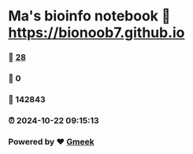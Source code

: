 # Ma's bioinfo notebook :link: https://bionoob7.github.io 
### :page_facing_up: [28](https://bionoob7.github.io/tag.html) 
### :speech_balloon: 0 
### :hibiscus: 142843 
### :alarm_clock: 2024-10-22 09:15:13 
### Powered by :heart: [Gmeek](https://github.com/Meekdai/Gmeek)
